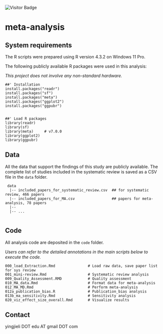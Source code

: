 ![Visitor Badge](https://visitor-badge.laobi.icu/badge?page_id=yingjie4science.meta-analysis-nature-health)

# meta-analysis

## System requirements

The R scripts were prepared using R version 4.3.2 on Windows 11 Pro.

The following publicly available R packages were used in this analysis:

*This project does not involve any non-standard hardware.*

```         
##' Installation
install.packages("readr")
install.packages("sf")
install.packages("meta")
install.packages("ggplot2")
install.packages("ggpubr")


##' Load R packages
library(readr)
library(sf)
library(meta)     # v7.0.0
library(ggplot2)
library(ggpubr)
```

## Data

All the data that support the findings of this study are publicly available. The complete list of studies included in the systematic review is saved as a CSV file in the `data` folder.

```         
 data
  |-- included_papers_for_systematic_review.csv  ## for systematic review, 466 papers
  |-- included_papers_for_MA.csv                 ## papers for meta-analysis, 78 papers
  |-- 
  |-- ...
  
```

## Code

All analysis code are deposited in the `code` folder.

*Users can refer to the detailed annotations in the main scripts below to execute the code.*

```         
000_load_Extraction.Rmd               # Load raw data, save paper list for sys review
001_mini-review.Rmd                   # Systematic review analysis
009_Quality_Assessment.RMD            # Quality assessment
010_MA_data.Rmd                       # Format data for meta-analysis
012_MA_MD.Rmd                         # Perform meta-analysis
012a_publication_bias.R               # Publication_bias analysis
013b_ma_sensitivity.Rmd               # Sensitivity analysis
020_viz_effect_size_overall.Rmd       # Visualize results

```

## Contact

yingjieli DOT edu AT gmail DOT com
